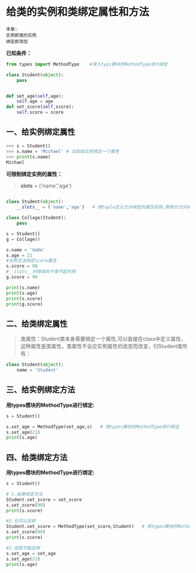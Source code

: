 # 给类的实例和类绑定属性和方法
`本章:`  
`实例即类的实例`  
`绑定即添加`

**已知条件：**
```python
from types import MethodType    #导入typs模块的MethodType进行绑定

class Student(object):
    pass


def set_age(self,age):
    self.age = age
def set_score(self,score):
    self.score = score

```
## 一、给实例绑定属性

```python
>>> s = Student()
>>> s.name = 'Michael' # 动态给实例绑定一个属性
>>> print(s.name)
Michael

```


**可限制绑定实例的属性：**
> __slots__ = ('name','age')

```python

class Student(object):
    __slots__ = ('name','age')   # 用tuple定义允许绑定的属性名称,限制只允许绑定name和age属性

class Collage(Student):
    pass

s = Student()
g = Collage()

s.name = 'Gabe'
s.age = 21
#实例无法绑定score属性
s.score = 99
#__slots__对继承的子类不起作用
g.score = 99

print(s.name)
print(s.age)
print(s.score)
print(g.score)
```



## 二、给类绑定属性

> 类属性：Student类本身需要绑定一个属性,可以直接在class中定义属性，这种属性是类属性，类属性不会应实例属性的改变而改变，归Student类所有：

```python
class Student(object):
    name = 'Student'
```



## 三、给实例绑定方法
**用types模块的MethodType进行绑定:**

```python
s = Student()

s.set_age = MethodType(set_age,s)   # 用types模块的MethodType进行绑定
s.set_age(21)
print(s.age)
```

## 四、给类绑定方法

**用types模块的MethodType进行绑定:**

```python
s = Student()

# 1.给类绑定方法
Student.set_score = set_score
s.set_score(99)
print(s.score)

#2.也可以这样
Student.set_score = MethodType(set_score,Student)   # 用types模块的MethodType进行绑定
s.set_score(99)
print(s.score)

#3.但是不能这样
s.set_age = set_age
s.set_age(21)
print(s.age)
```